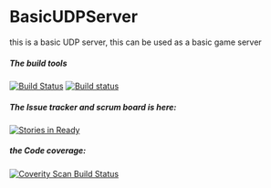 # BasicUDPServer
this is a basic UDP server, this can be used as a basic game server


##### The build tools

[![Build Status](https://travis-ci.org/HeadhunterXamd/BasicUDPServer.svg?branch=master)](https://travis-ci.org/HeadhunterXamd/BasicUDPServer)   [![Build status](https://ci.appveyor.com/api/projects/status/np05m6l0f60t8pcp?svg=true)](https://ci.appveyor.com/project/HeadhunterXamd/basicudpserver)


##### The Issue tracker and scrum board is here:
[![Stories in Ready](https://badge.waffle.io/HeadhunterXamd/BasicUDPServer.svg?label=ready&title=Ready)](http://waffle.io/HeadhunterXamd/BasicUDPServer)

##### the Code coverage:
<a href="https://scan.coverity.com/projects/headhunterxamd-basicudpserver">
  <img alt="Coverity Scan Build Status"
       src="https://scan.coverity.com/projects/6393/badge.svg"/>
</a>

